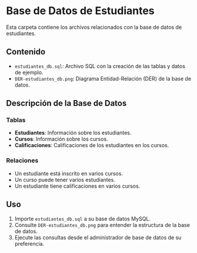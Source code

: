 # Base de Datos de Estudiantes

Esta carpeta contiene los archivos relacionados con la base de datos de estudiantes.

## Contenido

- `estudiantes_db.sql`: Archivo SQL con la creación de las tablas y datos de ejemplo.
- `DER-estudiantes_db.png`: Diagrama Entidad-Relación (DER) de la base de datos.

## Descripción de la Base de Datos

### Tablas

- **Estudiantes**: Información sobre los estudiantes.
- **Cursos**: Información sobre los cursos.
- **Calificaciones**: Calificaciones de los estudiantes en los cursos.

### Relaciones

- Un estudiante está inscrito en varios cursos.
- Un curso puede tener varios estudiantes.
- Un estudiante tiene calificaciones en varios cursos.

## Uso

1. Importe `estudiantes_db.sql` a su base de datos MySQL.
2. Consulte `DER-estudiantes_db.png` para entender la estructura de la base de datos.
3. Ejecute las consultas desde el administrador de base de datos de su preferencia.
